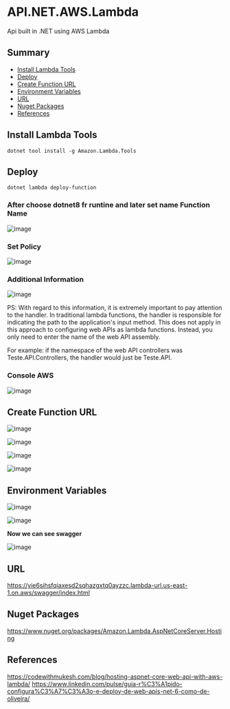 # API.NET.AWS.Lambda
Api built in .NET using AWS Lambda

## Summary

- [Install Lambda Tools](#install-lambda-tools)  
- [Deploy](#deploy)  
- [Create Function URL](#create-function-url)  
- [Environment Variables](#environment-variables)  
- [URL](#url)  
- [Nuget Packages](#nuget-packages)  
- [References](#references)



## Install Lambda Tools
```
dotnet tool install -g Amazon.Lambda.Tools
```

## Deploy
```
dotnet lambda deploy-function
```

### After choose dotnet8 fr runtine and later set name Function Name

![image](https://github.com/user-attachments/assets/ceba3f3e-33cb-46b6-80eb-70d3236654b8)

### Set Policy

![image](https://github.com/user-attachments/assets/a1c6e844-636e-4a01-81ee-5d79750829cb)

### Additional Information

![image](https://github.com/user-attachments/assets/dea8ae4d-96bb-4ce4-b08b-cb6c1078f9d1)

PS: With regard to this information, it is extremely important to pay attention to the handler. In traditional lambda functions, the handler is responsible for indicating the path to the application's input method. This does not apply in this approach to configuring web APIs as lambda functions. Instead, you only need to enter the name of the web API assembly.

For example: if the namespace of the web API controllers was Teste.API.Controllers, the handler would just be Teste.API.

### Console AWS
![image](https://github.com/user-attachments/assets/6b052d15-7441-4f08-a024-51b1e87497dc)


## Create Function URL

![image](https://github.com/user-attachments/assets/10cdf7af-ad4b-4b9c-a385-8f38d7eaa81c)


![image](https://github.com/user-attachments/assets/0df81d55-e18e-4cb3-9913-61249ae76810)

![image](https://github.com/user-attachments/assets/ad29f188-f6ed-49c3-99d1-bd1055eea8e3)

![image](https://github.com/user-attachments/assets/4d166f13-78ee-480f-b822-dfd89a7c8de4)


## Environment Variables

![image](https://github.com/user-attachments/assets/2f253c42-57b2-4ab4-a509-accedd39ae9d)

![image](https://github.com/user-attachments/assets/778ae6e9-fea3-4207-a292-146d7f594a06)

**Now we can see swagger**

![image](https://github.com/user-attachments/assets/7a328f81-ad73-4b68-af4e-f35a85b65047)


## URL
https://yie6sihsfqiaxesd2sqhazgxtq0ayzzc.lambda-url.us-east-1.on.aws/swagger/index.html

## Nuget Packages
https://www.nuget.org/packages/Amazon.Lambda.AspNetCoreServer.Hosting

## References
https://codewithmukesh.com/blog/hosting-aspnet-core-web-api-with-aws-lambda/
https://www.linkedin.com/pulse/guia-r%C3%A1pido-configura%C3%A7%C3%A3o-e-deploy-de-web-apis-net-6-como-de-oliveira/
